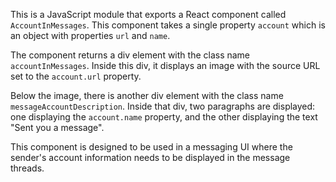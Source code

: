 This is a JavaScript module that exports a React component called `AccountInMessages`. This component takes a single property `account` which is an object with properties `url` and `name`. 

The component returns a div element with the class name `accountInMessages`. Inside this div, it displays an image with the source URL set to the `account.url` property. 

Below the image, there is another div element with the class name `messageAccountDescription`. Inside that div, two paragraphs are displayed: one displaying the `account.name` property, and the other displaying the text "Sent you a message". 

This component is designed to be used in a messaging UI where the sender's account information needs to be displayed in the message threads.